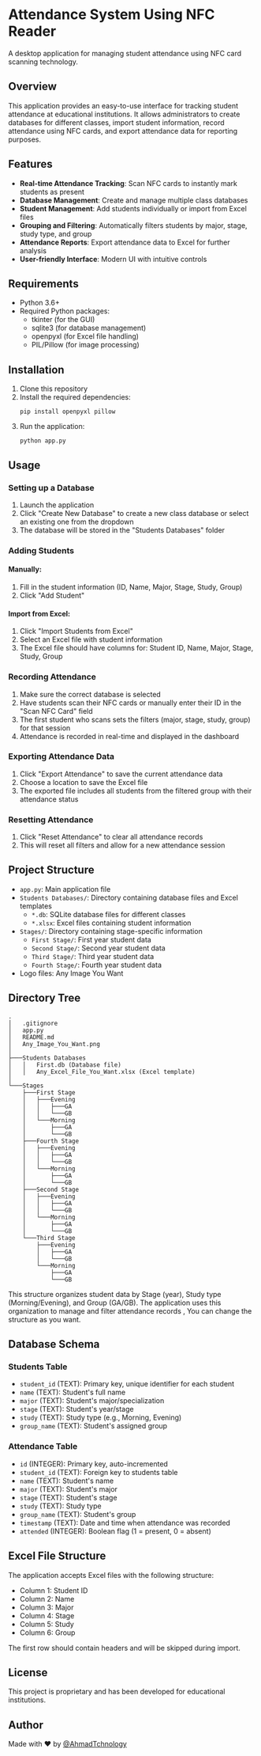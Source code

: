 # Attendance System Using NFC Reader

A desktop application for managing student attendance using NFC card scanning technology.

## Overview

This application provides an easy-to-use interface for tracking student attendance at educational institutions. It allows administrators to create databases for different classes, import student information, record attendance using NFC cards, and export attendance data for reporting purposes.

## Features

- **Real-time Attendance Tracking**: Scan NFC cards to instantly mark students as present
- **Database Management**: Create and manage multiple class databases
- **Student Management**: Add students individually or import from Excel files
- **Grouping and Filtering**: Automatically filters students by major, stage, study type, and group
- **Attendance Reports**: Export attendance data to Excel for further analysis
- **User-friendly Interface**: Modern UI with intuitive controls

## Requirements

- Python 3.6+
- Required Python packages:
  - tkinter (for the GUI)
  - sqlite3 (for database management)
  - openpyxl (for Excel file handling)
  - PIL/Pillow (for image processing)

## Installation

1. Clone this repository
2. Install the required dependencies:
   ```
   pip install openpyxl pillow
   ```
3. Run the application:
   ```
   python app.py
   ```

## Usage

### Setting up a Database

1. Launch the application
2. Click "Create New Database" to create a new class database or select an existing one from the dropdown
3. The database will be stored in the "Students Databases" folder

### Adding Students

#### Manually:
1. Fill in the student information (ID, Name, Major, Stage, Study, Group)
2. Click "Add Student"

#### Import from Excel:
1. Click "Import Students from Excel"
2. Select an Excel file with student information
3. The Excel file should have columns for: Student ID, Name, Major, Stage, Study, Group

### Recording Attendance

1. Make sure the correct database is selected
2. Have students scan their NFC cards or manually enter their ID in the "Scan NFC Card" field
3. The first student who scans sets the filters (major, stage, study, group) for that session
4. Attendance is recorded in real-time and displayed in the dashboard

### Exporting Attendance Data

1. Click "Export Attendance" to save the current attendance data
2. Choose a location to save the Excel file
3. The exported file includes all students from the filtered group with their attendance status

### Resetting Attendance

1. Click "Reset Attendance" to clear all attendance records
2. This will reset all filters and allow for a new attendance session

## Project Structure

- `app.py`: Main application file
- `Students Databases/`: Directory containing database files and Excel templates
  - `*.db`: SQLite database files for different classes
  - `*.xlsx`: Excel files containing student information
- `Stages/`: Directory containing stage-specific information
  - `First Stage/`: First year student data
  - `Second Stage/`: Second year student data
  - `Third Stage/`: Third year student data
  - `Fourth Stage/`: Fourth year student data
- Logo files: Any Image You Want

## Directory Tree

```
.
│   .gitignore
│   app.py
│   README.md
│   Any_Image_You_Want.png
│
├───Students Databases
│   │   First.db (Database file)
│   │   Any_Excel_File_You_Want.xlsx (Excel template)
│
└───Stages
    ├───First Stage
    │   ├───Evening
    │   │   ├───GA
    │   │   └───GB
    │   └───Morning
    │       ├───GA
    │       └───GB
    ├───Fourth Stage
    │   ├───Evening
    │   │   ├───GA
    │   │   └───GB
    │   └───Morning
    │       ├───GA
    │       └───GB
    ├───Second Stage
    │   ├───Evening
    │   │   ├───GA
    │   │   └───GB
    │   └───Morning
    │       ├───GA
    │       └───GB
    └───Third Stage
        ├───Evening
        │   ├───GA
        │   └───GB
        └───Morning
            ├───GA
            └───GB
```

This structure organizes student data by Stage (year), Study type (Morning/Evening), and Group (GA/GB). The application uses this organization to manage and filter attendance records , You can change the structure as you want.

## Database Schema

### Students Table
- `student_id` (TEXT): Primary key, unique identifier for each student
- `name` (TEXT): Student's full name
- `major` (TEXT): Student's major/specialization
- `stage` (TEXT): Student's year/stage
- `study` (TEXT): Study type (e.g., Morning, Evening)
- `group_name` (TEXT): Student's assigned group

### Attendance Table
- `id` (INTEGER): Primary key, auto-incremented
- `student_id` (TEXT): Foreign key to students table
- `name` (TEXT): Student's name
- `major` (TEXT): Student's major
- `stage` (TEXT): Student's stage
- `study` (TEXT): Study type
- `group_name` (TEXT): Student's group
- `timestamp` (TEXT): Date and time when attendance was recorded
- `attended` (INTEGER): Boolean flag (1 = present, 0 = absent)

## Excel File Structure

The application accepts Excel files with the following structure:
- Column 1: Student ID
- Column 2: Name
- Column 3: Major
- Column 4: Stage
- Column 5: Study
- Column 6: Group

The first row should contain headers and will be skipped during import.

## License

This project is proprietary and has been developed for educational institutions.

## Author

Made with ❤️ by [@AhmadTchnology](https://github.com/AhmadTchnology)